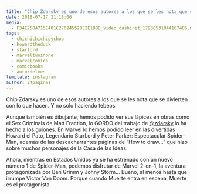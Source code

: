 ```yaml
---
title: "Chip Zdarsky es uno de esos autores a los que se les nota que se divierten con lo que hacen. Y no solo haciendo tebeos"
date: 2018-07-17 21:18:06
media: 
  - F34E258A715E401C276245528E2E198B_video_dashinit_17930531044167486.mp4
tags: 
  - chichichichipychop
  - howardtheduck
  - starlord
  - marveltwoinone
  - marvelcomics
  - comicbooks
  - autordelmes
template: instagram
author: 24paginas
---
```


Chip Zdarsky es uno de esos autores a los que se les nota que se divierten con lo que hacen. Y no solo haciendo tebeos.

Aunque también es dibujante, hemos podido ver sus lápices en obras como el Sex Criminals de Matt Fraction, lo GORDO del trabajo de [@zdarsky](https://instagram.com/zdarsky) lo ha hecho a los guiones. En Marvel lo hemos podido leer en las divertidas Howard el Pato, Legendario StarLord y Peter Parker: Espectacular Spider-Man, además de las descacharrantes páginas de “How to draw...” que hizo sobre muchos personajes de la Casa de las Ideas.

Ahora, mientras en Estados Unidos ya se ha estrenado con un nuevo número 1 de Spider-Man, podemos disfrutar de Marvel 2-en-1, la aventura protagonizada por Ben Grimm y Johny Storm... Bueno, al menos hasta que irrumpe Victor Von Doom. Porque cuando Muerte entra en escena, Muerte es el protagonista.
